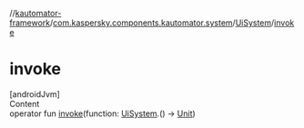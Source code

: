 //[kautomator-framework](../../index.md)/[com.kaspersky.components.kautomator.system](../index.md)/[UiSystem](index.md)/[invoke](invoke.md)



# invoke  
[androidJvm]  
Content  
operator fun [invoke](invoke.md)(function: [UiSystem](index.md).() -> [Unit](https://kotlinlang.org/api/latest/jvm/stdlib/kotlin/-unit/index.html))  



